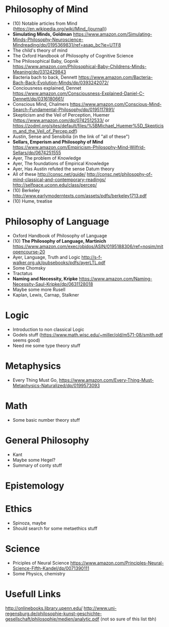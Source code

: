 # Philosophy of Mind
- (10) Notable articles from Mind (https://en.wikipedia.org/wiki/Mind_(journal))
- **Simulating Minds, Goldman** https://www.amazon.com/Simulating-Minds-Philosophy-Neuroscience-Mindreading/dp/0195369831/ref=asap_bc?ie=UTF8
- The child's theory of mind
- The Oxford Handbook of Philosophy of Cognitive Science
- The Philosophical Baby, Gopnik https://www.amazon.com/Philosophical-Baby-Childrens-Minds-Meaning/dp/0312429843
- Bacteria bach to back, Dennett https://www.amazon.com/Bacteria-Bach-Back-Evolution-Minds/dp/0393242072/
- Conciousness explained, Dennet https://www.amazon.com/Consciousness-Explained-Daniel-C-Dennett/dp/0316180661/
- Conscious Mind, Chalmers https://www.amazon.com/Conscious-Mind-Search-Fundamental-Philosophy/dp/0195117891/
- Skepticism and the Veil of Perception, Huemer (https://www.amazon.com/dp/0742512533/ or https://zodml.org/sites/default/files/%5BMichael_Huemer%5D_Skepticism_and_the_Veil_of_Percep.pdf)
- Austin, Sense and Sensibilia (in the link of "all of these")
- **Sellars, Emperism and Philosophy of Mind** https://www.amazon.com/Empiricism-Philosophy-Mind-Wilfrid-Sellars/dp/0674251555
- Ayer, The problem of Knowledge
- Ayer, The foundations of Empirical Knowledge
- Ayer, Has Austin refuted the sense Datum theory
- All of these http://consc.net/guide/ http://consc.net/philosophy-of-mind-classical-and-contemporary-readings/ http://selfpace.uconn.edu/class/percep/
- (10) Berkeley http://www.earlymoderntexts.com/assets/pdfs/berkeley1713.pdf
- (10) Hume, treatise

# Philosophy of Language
- Oxford Handbook of Philosophy of Language
- (10) **The Philosophy of Language, Martinich** https://www.amazon.com/exec/obidos/ASIN/0195188306/ref=nosim/mitopencourse-20
- Ayer, Language, Truth and Logic http://s-f-walker.org.uk/pubsebooks/pdfs/ayerLTL.pdf
- Some Chomsky
- Tractatus
- **Naming and Necessity, Kripke** https://www.amazon.com/Naming-Necessity-Saul-Kripke/dp/0631128018
- Maybe some more Rusell
- Kaplan, Lewis, Carnap, Stalkner

# Logic
- Introduction to non classical Logic
- Godels stuff (https://www.math.wisc.edu/~miller/old/m571-08/smith.pdf seems good)
- Need me some type theory stuff

# Metaphysics
- Every Thing Must Go, https://www.amazon.com/Every-Thing-Must-Metaphysics-Naturalized/dp/0199573093

# Math
- Some basic number theory stuff

# General Philosophy
- Kant
- Maybe some Hegel?
- Summary of conty stuff

# Epistemology

# Ethics
- Spinoza, maybe
- Should search for some metaethics stuff

# Science 
- Priciples of Neural Science https://www.amazon.com/Principles-Neural-Science-Fifth-Kandel/dp/0071390111
- Some Physics, chemistry

# Usefull Links
http://onlinebooks.library.upenn.edu/
http://www.uni-regensburg.de/philosophie-kunst-geschichte-gesellschaft/philosophie/medien/analytic.pdf (not so sure of this list tbh)
